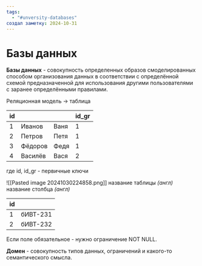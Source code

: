 ```yaml
---
tags:
  - "#unversity-databases"
создал заметку: 2024-10-31
---
```

# Базы данных
**Базы данных** - совокупность определенных образов смоделированных способом организования данных в соответствии с определённой схемой предназначенной для использования другими пользователями с заранее определёнными правилами.

Реляционная модель -> таблица

| id  |         |      | id_gr |
| --- | ------- | ---- | ----- |
| 1   | Иванов  | Ваня | 1     |
| 2   | Петров  | Петя | 1     |
| 3   | Фёдоров | Федя | 1     |
| 4   | Василёв | Вася | 2     |
где id, id_gr - первичные ключи

![[Pasted image 20241030224858.png]]
название таблицы *(англ)*
название столбца *(англ)*

| id  |          |
| --- | -------- |
| 1   | бИВТ-231 |
| 2   | бИВТ-232 |
Если поле обязательное - нужно ограничение NOT NULL.

**Домен** - совокупность типов данных, ограничений и какого-то семантического смысла.
